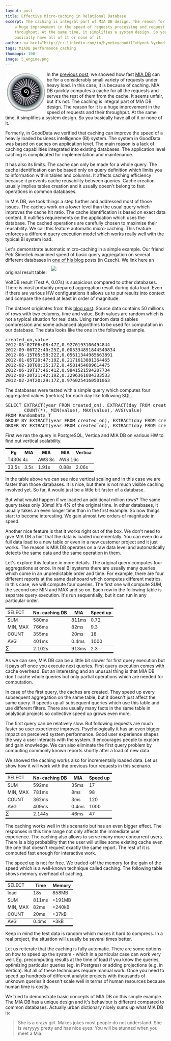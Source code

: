 ```yaml
---
layout: post
title: Effective Micro-caching in Relational Database
excerpt: The caching is integral part of MIA DB design. The reason for it is
    a huge improvement in the speed of requests processing and request
    throughput. At the same time, it simplifies a system design. So you
    basically have all of it or none of it.
author: <a href="http://cz.linkedin.com/in/hynekvychodil">Hynek Vychodil</a>
tags: MIADB performance caching
thumbups: 100
image: 5_engine.png
---
```

<p>
<img src="/img/posts/5_engine.png" class="img-responsive" align="left"
width="120" height="120" style="padding:5px">
In the <a href="{{page.previous.url}}">previous post</a>, we showed how fast
<a href="/index.html#TECHNOLOGY" target="_blank">MIA DB</a> can be for a considerably
small variety of requests under heavy load. In this case, it is because of caching.
MIA DB quickly computes a cache for all the requests and serves the
rest of them from the cache. It seems unfair, but it's
not. The caching is integral part of MIA DB design. The reason for it is a
huge improvement in the speed of requests and their throughput. At the same time,
it simplifies a system design. So you basically have all of it or none of it.
</p>

<p>
Formerly, in GoodData we verified that caching can improve the speed of a heavily
loaded business intelligence (BI) system. The system in GoodData was based on
caches on application level. The main reason is a lack of caching
capabilities integrated into existing databases. The application level
caching is complicated for implementation and maintenance.
</p>

<p>
It has also its limits. The cache can only be made for a whole query. The
cache identification can be based only on query definition which limits you
to information within tables and columns. It affects caching efficiency
because it prevents cache reusability between queries. Cache creation usually
implies tables creation and it usually doesn't belong to fast operations in
common databases.
</p>

<p>
In MIA DB, we took things a step further and addressed most of those issues. The
caches work on a lower level than the usual query which improves the cache hit ratio.
The cache identification is based on exact data content. It nullifies
requirements on the application which uses the database. The cached
operations are carefully chosen to maximise their reusability.
We call this feature automatic micro-caching.
This feature enforces a different query
execution model which works really well with the typical BI system load.
</p>

<p>
Let's demonstrate automatic micro-caching in a simple example. Our friend
Petr Šimeček examined speed of basic query aggregation on several different databases in
<a href="http://padak.keboola.com/agregace-v-mongodb-oracle-redshift-bigquery-voltdb-vertica-elasticsearch-a-gooddata" title="Agregace v MongoDB, Oracle, Redshift, BigQuery, VoltDB, Vertica, Elasticsearch, GoodData, Postgres a MySQL">
one of his blog</a> posts (in Czech). We link here an original result table:

<img src="https://phaven-prod.s3.amazonaws.com/files/image_part/asset/1181792/Tk3QBats8b0DD9f28eij06Qoaho/medium_resume3.png" style="padding:10px"/>
</p>
<!--
<table class="table table-condensed table-hover">
<thead>
    <tr class="info" style="border-top: solid">
        <th>Database</th><th>Load</th><th>Query</th>
    </tr>
</thead>
<tbody>
    <tr> <td>MongoDB</td><td>NA</td><td>129s</td> </tr>
    <tr> <td>Oracle</td><td>NA</td><td>32s</td> </tr>
    <tr> <td>Redshift dw1.xlarge (50M rows)</td><td>151s</td><td>15s</td> </tr>
    <tr> <td>Redshift dw2.large (50M rows)</td><td>NA</td><td>7s</td> </tr>
    <tr> <td>Redshift dw1.xlarge (500M rows)</td><td>&gt;8min</td><td>182s</td> </tr>
    <tr> <td>Redshift dw2.large (500M rows)</td><td>NA</td><td>53s</td> </tr>
    <tr> <td>Google BigQuery</td><td>25min</td><td>7s</td> </tr>
    <tr> <td>VoltDB</td><td>29min</td><td>0.07s</td> </tr>
    <tr> <td>HP Vertica</td><td>121s</td><td>2.06s</td> </tr>
    <tr> <td>Elasticsearch</td><td>161min</td><td>16.3s</td> </tr>
    <tr> <td>PostgreSQL 9.3.4</td><td>2min</td><td>33.5s</td> </tr>
    <tr style="border-bottom: solid"> <td>MySQL 5.5.33</td><td>29min</td><td>46s</td> </tr>
</tbody>
</table>
-->

<p>
VoltDB result (Test A, 0.07s) is suspicious compared to other databases.
There is most probably prepared aggregation result during data load.
Even if there are various HW configurations it allows us to put results into
context and compare the speed at least in order of magnitude.
</p>

<p>The dataset originates from this <a
href="http://www.javacodegeeks.com/2013/12/mongodb-lightning-fast-aggregation-challenged-with-oracle.html"
title="MongoDB “Lightning Fast Aggregation” Challenged with Oracle">blog
post</a>. Source data contains 50 millions of rows with two columns, time and value.
Both values are random which is not a typical situation for real data.
Using random data disables compression and some advanced algorithms
to be used for computation in our database. The data looks like the one in the following example.
</p>

<pre>
created_on,value
2012-05-02T06:08:47Z,0.9270193106494844
2012-09-06T22:40:25Z,0.005334891844540834
2012-06-15T05:58:22Z,0.05611344985663891
2012-01-05T20:47:19Z,0.2171613881364465
2012-02-10T00:35:17Z,0.4581454689614475
2012-06-19T17:46:41Z,0.9841521594207734
2012-08-20T21:42:19Z,0.3296361684333533
2012-02-24T20:29:17Z,0.9760254160501063
</pre>

<p>
The databases were tested with a simple query which computes four aggregated
values (metrics) for each day like following SQL.
</p>

<pre>
SELECT EXTRACT(year FROM created_on), EXTRACT(day FROM created_on),
       COUNT(*), MIN(value), MAX(value), AVG(value)
FROM RandomData_T
GROUP BY EXTRACT(year FROM created_on), EXTRACT(day FROM created_on)
ORDER BY EXTRACT(year FROM created_on), EXTRACT(day FROM created_on);
</pre>

<p>
First we ran the query in PostgreSQL, Vertica and MIA DB on various HW to
find out vertical scalability.
</p>

<table class="table table-condensed table-hover">
<thead>
    <tr class="info" style="border-top: solid">
        <th>Pg</th><th>MIA</th><th>MIA</th><th>MIA</th><th>Vertica</th>
    </tr>
    <tr style="border-bottom: thin solid">
        <td colspan="2">T430s 4c</td><td>AWS 8c</td><td colspan="2">AWS 16c</td>
    </tr>
</thead>
<tbody>
    <tr class="active" style="border-bottom: solid">
         <td>33.5s</td>
         <td>3.5s</td>
         <td>1.91s</td>
         <td>0.88s</td>
         <td>2.06s</td>
    </tr>
</tbody>
</table>

<p>
In the table above we can see nice vertical scaling and in this case we are
faster than those databases.
It is nice, but there is not much visible caching involved
yet. So far, it would just be a little bit faster of a database.
</p>

<p>But what would happen if we loaded an additional million rows? The same query takes only
38ms! It's 4% of the original time. In other databases, it usually takes an even
longer time than in the first example. So now things start to become interesting. We gain
almost two orders of magnitude in speed.</p>

<p>Another nice feature is that
it works right out of the box. We don't need to give MIA DB a hint that the
data is loaded incrementally. You can even do a full data load to a new table or
even in a new customer project and it just works. The reason is MIA DB operates
on a raw data level and automatically detects the same data and the
same operation in them.
</p>

<p>Let's explore this feature in more details.
The original query computes four aggregations at once. In real BI systems
there are usually many queries which come in an unpredictable order and time. For
example, there are four different reports at the same dashboard
which computes different metrics. In this case, we will compute four queries.
The first one will compute SUM, the second one MIN and MAX and so on.
Each row in the following table is separate query execution.
It's run sequentially, but it can run in any particular order.
</p>

<table class="table table-condensed table-hover">
<thead>
    <tr class="info" style="border-top: solid; border-bottom: thin solid">
        <td>SELECT</td>
        <th>No-caching DB</th>
        <th>MIA</th>
        <th>Speed up</th>
    </tr>
</thead>
<tbody>
    <tr>
        <td>SUM</td>
        <td>580ms</td>
        <td>811ms</td>
        <td>0.72</td>
    </tr>
    <tr>
        <td>MIN, MAX</td>
        <td>766ms</td>
        <td>82ms</td>
        <td>9.3</td>
    </tr>
    <tr>
        <td>COUNT</td>
        <td>355ms</td>
        <td>20ms</td>
        <td>18</td>
    </tr>
    <tr>
        <td>AVG</td>
        <td>401ms</td>
        <td>0.4ms</td>
        <td>1000</td>
    </tr>
    <tr class="success" style="border-top: thin solid; border-bottom: solid">
        <td style="font-size: 120%; padding: 0">&Sigma;</td>
        <td>2.102s</td>
        <td>913ms</td>
        <td>2.3</td>
    </tr>
</tbody>
</table>

<p>
As we can see, MIA DB can be a little bit slower for first query
execution but it
pays off once you execute next queries. First query execution comes with cache overhead.
But an interesting and an unusual
thing is that MIA DB don't cache whole queries but only partial operations
which are needed for computation.
</p>

<p>In case of the first query, the caches are
created. They speed up every subsequent aggregation on the same table, but it
doesn't just affect the same query. It speeds up all subsequent queries which
use this table and use different filters.
There are usually many facts in the same table in analytical
projects so collective speed up grows even more.</p>

<p>The first query can be relatively slow. But following requests are
much faster so user experience improves. Psychologically it has an even bigger impact on
perceived system performance. Good user experience shapes the way a user
interacts with the system. It encourages people to explore and gain knowledge.
We can also eliminate the first query problem by computing commonly known
reports shortly after a load of new data.
</p>

<p>
We showed the caching works also for incrementally loaded data. Let us show
how it will work with the previous four requests in this scenario.
</p>

<table class="table table-condensed table-hover">
<thead>
    <tr class="info" style="border-top: solid; border-bottom: thin solid">
        <td>SELECT</td>
        <th>No-caching DB</th>
        <th>MIA</th>
        <th>Speed up</th>
    </tr>
</thead>
<tbody>
    <tr>
        <td>SUM</td>
        <td>592ms</td>
        <td>35ms</td>
        <td>17</td>
    </tr>
    <tr>
        <td>MIN, MAX</td>
        <td>781ms</td>
        <td>8ms</td>
        <td>98</td>
    </tr>
    <tr>
        <td>COUNT</td>
        <td>362ms</td>
        <td>3ms</td>
        <td>120</td>
    </tr>
    <tr>
        <td>AVG</td>
        <td>409ms</td>
        <td>0.4ms</td>
        <td>1000</td>
    </tr>
    <tr class="success" style="border-top: thin solid; border-bottom: solid">
        <td style="font-size: 120%; padding: 0">&Sigma;</td>
        <td>2.144s</td>
        <td>46ms</td>
        <td>47</td>
    </tr>
</tbody>
</table>

<p>
The caching works well in this scenario but has an even bigger effect. The
responses in this time range not only affects the immediate user experience.
The caching also allows to serve many more concurrent users. There is a big probability
that the user will utilise some existing cache even the one that doesn't
request exactly the same report.
The rest of it is computed fast enough for interactive work.
</p>

<p>The speed up is not for free. We traded-off the memory for the gain of
the speed which is a well-known technique called caching. The following table shows
memory overhead of caching.
</p>

<table class="table table-condensed table-hover">
<thead>
    <tr class="info" style="border-top: solid; border-bottom: thin solid">
        <td>SELECT</td>
        <th>Time</th>
        <th>Memory</th>
    </tr>
</thead>
<tbody>
    <tr>
        <td>load</td>
        <td>18s</td>
        <td>858MB</td>
    </tr>
    <tr>
        <td>SUM</td>
        <td>811ms</td>
        <td>+191MB</td>
    </tr>
    <tr>
        <td>MIN, MAX</td>
        <td>82ms</td>
        <td>+240kB</td>
    </tr>
    <tr>
        <td>COUNT</td>
        <td>20ms</td>
        <td>+37kB</td>
    </tr>
    <tr style="border-top: thin solid; border-bottom: solid">
        <td>AVG</td>
        <td>0.4ms</td>
        <td>+3kB</td>
    </tr>
</tbody>
</table>

<p>
Keep in mind the test data is random which makes it hard to compress. In a
real project, the situation will usually be several times better.
</p>

<p>Let us reiterate that the caching is fully automatic. There are some options
on how to speed up the system - which in a particular case can work very well.
Eg. precomputing results at the time of load if
you know the queries, optimizing particular queries (eg. in Postgres)
or adding projections (e.g. in Vertica). But all of these techniques
require manual work. Once you need to speed up hundreds of different analytic projects
with thousands of unknown queries it doesn't scale
well in terms of human resources because human time is costly.
</p>

<p>
We tried to demonstrate basic concepts of MIA DB on this simple example. The
MIA DB has a unique design and it's behaviour is different compared to common
databases. Actually urban dictionary nicely sums up what MIA DB is:
</p>

<blockquote>
She is a crazy girl. Makes jokes most people do not understand. She is
veryyyy pretty and has nice eyes. You will be stunned when you meet a Mia.
</blockquote>

